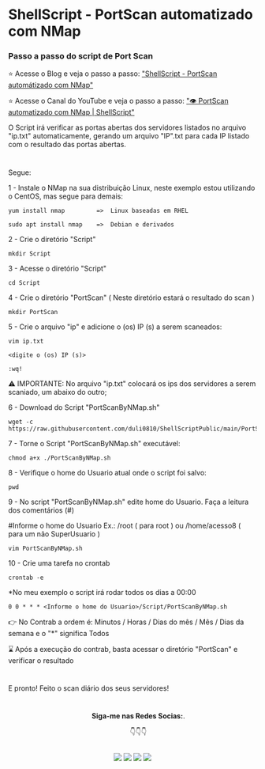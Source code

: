# ShellScript - PortScan automatizado com NMap

### Passo a passo do script de Port Scan ####

⭐ Acesse o Blog e veja o passo a passo: ["ShellScript - PortScan automátizado com NMap"](https://acesso8.blogspot.com/2021/05/portscan-automatizado-com-nmap.html)

⭐ Acesse o Canal do YouTube e veja o passo a passo: ["👁️ PortScan automatizado com NMap |  ShellScript"](https://youtu.be/lcX5GyE9JQ0)

O Script irá verificar as portas abertas dos servidores listados no arquivo "ip.txt" automaticamente, gerando um arquivo "IP".txt para cada IP listado com o resultado das portas abertas.
 
#

Segue: 

1 - Instale o NMap na sua distribuição Linux, neste exemplo estou utilizando o CentOS, mas segue para demais:
    
    yum install nmap         =>  Linux baseadas em RHEL
    
    sudo apt install nmap    =>  Debian e derivados

2 - Crie o diretório "Script"

    mkdir Script
    
3 - Acesse o diretório "Script"

    cd Script
    
4 - Crie o diretório "PortScan" ( Neste diretório estará o resultado do scan )    

    mkdir PortScan

 5 - Crie o arquivo "ip" e adicione o (os) IP (s) a serem scaneados: 
 
    vim ip.txt
    
    <digite o (os) IP (s)>
    
    :wq!
⚠️ IMPORTANTE: No arquivo "ip.txt" colocará os ips dos servidores a serem scaniado, um abaixo do outro;     
    
6 - Download do Script "PortScanByNMap.sh"

    wget -c https://raw.githubusercontent.com/duli0810/ShellScriptPublic/main/PortScan%20%20com%20NMap/PortScanByNMap.sh

7 - Torne o Script "PortScanByNMap.sh" executável:

    chmod a+x ./PortScanByNMap.sh
    
8 - Verifique o home do Usuario atual onde o script foi salvo:

    pwd
    
9  - No script "PortScanByNMap.sh" edite home do Usuario. Faça a leitura dos comentários (#)

#Informe o home do Usuario Ex.: /root ( para root ) ou /home/acesso8 ( para um não SuperUsuario )

    vim PortScanByNMap.sh

10 - Crie uma tarefa no crontab

    crontab -e
    
*No meu exemplo o script irá rodar todos os dias a 00:00  
    
    0 0 * * * <Informe o home do Usuario>/Script/PortScanByNMap.sh
   
👉 No Contrab a ordem é:  Minutos / Horas / Dias do mês / Mês / Dias da semana  e o "*" significa Todos     


⌛ Após a execução do contrab, basta acessar o diretório "PortScan" e verificar o resultado

#
E pronto! Feito o scan diário dos seus servidores!
#

<ul align="center"> 
  <p><b>Siga-me nas Redes Socias:</b>.</p>

  <p>👇👇👇</p>
</ul>  
  
 ##
<div align="center"> 
  <a href = "https://acesso8.blogspot.com/"><img src="https://i.imgur.com/T01dNPP.png" target="_blank"></a>
  <a href="http://www.youtube.com/channel/UCh6CzOE6aWxy_5RYG4To88g?sub_confirmation=1" target="_blank"><img src="https://i.imgur.com/Hp8VxZO.png" target="_blank"></a>
  <a href="https://twitter.com/8Acesso" target="_blank"><img src="https://i.imgur.com/NQZ8fjf.png" target="_blank"></a>
  <a href="https://www.linkedin.com/in/eduardo-rodrigues-da-silva-78895a25/" target="_blank"><img src="https://i.imgur.com/FRMLFvm.png" target="_blank"></a>
</div>
